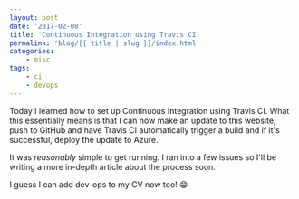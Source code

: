 ```yaml
---
layout: post
date: '2017-02-08'
title: 'Continuous Integration using Travis CI'
permalink: 'blog/{{ title | slug }}/index.html'
categories:
    - misc
tags:
    - ci
    - devops
---
```


Today I learned how to set up Continuous Integration using Travis CI. What this essentially means is that I can now make an update to this website, push to GitHub and have Travis CI automatically trigger a build and if it's successful, deploy the update to Azure.

It was _reasonably_ simple to get running. I ran into a few issues so I'll be writing a more in-depth article about the process soon.

I guess I can add dev-ops to my CV now too! 😁
